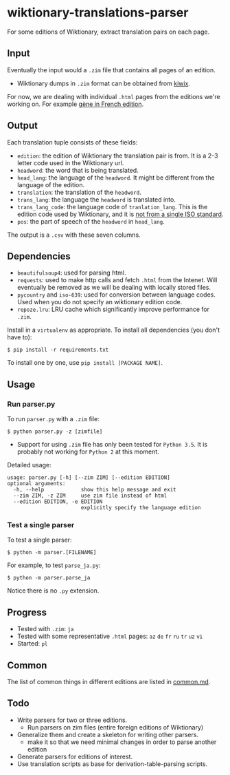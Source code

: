 # wiktionary-translations-parser

For some editions of Wiktionary, extract translation pairs on each page.

## Input

Eventually the input would a `.zim` file that contains all pages of an edition.

- Wiktionary dumps in `.zim` format can be obtained from [kiwix](https://download.kiwix.org/zim/wiktionary/).

For now, we are dealing with individual `.html` pages from the editions we're working on. For example [gène in French edition](https://fr.wiktionary.org/wiki/g%C3%A8ne).

## Output

Each translation tuple consists of these fields:

- `edition`: the edition of Wiktionary the translation pair is from. It is a 2-3 letter code used in the Wiktionary url.
- `headword`: the word that is being translated.
- `head_lang`: the language of the `headword`. It might be different from the language of the edition.
- `translation`: the translation of the `headword`.
- `trans_lang`: the language the `headword` is translated into.
- `trans_lang_code`: the language code of `tranlation_lang`. This is the edition code used by Wiktionary, and it is [not from a single ISO standard](https://en.wiktionary.org/wiki/Wiktionary:Languages#Language_codes).
- `pos`: the part of speech of the `headword` in `head_lang`.

The output is a `.csv` with these seven columns.

## Dependencies

- `beautifulsoup4`: used for parsing html.
- `requests`: used to make http calls and fetch `.html` from the Intenet. Will eventually be removed as we will be dealing with locally stored files.
- `pycountry` and `iso-639`: used for conversion between language codes. Used when you do not specify an wiktionary edition code.
- `repoze.lru`: LRU cache which significantly improve performance for `.zim`. 

Install in a `virtualenv` as appropriate.
To install all dependencies (you don't have to):

    $ pip install -r requirements.txt

To install one by one, use `pip install [PACKAGE NAME]`. 

## Usage

### Run parser.py

To run `parser.py` with a `.zim` file:

    $ python parser.py -z [zimfile]

- Support for using `.zim` file has only been tested for `Python 3.5`. It is probably not working for `Python 2` at this moment.

Detailed usage:

    usage: parser.py [-h] [--zim ZIM] [--edition EDITION]
    optional arguments:
      -h, --help            show this help message and exit
      --zim ZIM, -z ZIM     use zim file instead of html
      --edition EDITION, -e EDITION
                            explicitly specify the language edition

### Test a single parser

To test a single parser:

    $ python -m parser.[FILENAME]

For example, to test `parse_ja.py`:

    $ python -m parser.parse_ja

Notice there is no `.py` extension.

## Progress

- Tested with `.zim`: `ja`
- Tested with some representative `.html` pages: `az` `de` `fr` `ru` `tr` `uz` `vi`
- Started: `pl`

## Common

The list of common things in different editions are listed in [common.md](common.md).

## Todo

- Write parsers for two or three editions.
	- Run parsers on zim files (entire foreign editions of Wiktionary)
- Generalize them and create a skeleton for writing other parsers.
  - make it so that we need minimal changes in order to parse another edition
- Generate parsers for editions of interest.
- Use translation scripts as base for derivation-table-parsing scripts.
